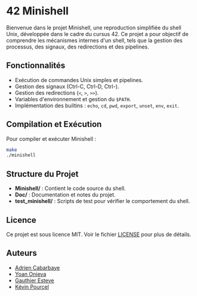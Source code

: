 # 42 Minishell

Bienvenue dans le projet Minishell, une reproduction simplifiée du shell Unix, développée dans le cadre du cursus 42. Ce projet a pour objectif de comprendre les mécanismes internes d'un shell, tels que la gestion des processus, des signaux, des redirections et des pipelines.

## Fonctionnalités

- Exécution de commandes Unix simples et pipelines.
- Gestion des signaux (Ctrl-C, Ctrl-D, Ctrl-\).
- Gestion des redirections (`<`, `>`, `>>`).
- Variables d'environnement et gestion du `$PATH`.
- Implémentation des builtins : `echo`, `cd`, `pwd`, `export`, `unset`, `env`, `exit`.

## Compilation et Exécution

Pour compiler et exécuter Minishell :

```bash
make
./minishell
```


## Structure du Projet

- **Minishell/** : Contient le code source du shell.
- **Doc/** : Documentation et notes du projet.
- **test_minishell/** : Scripts de test pour vérifier le comportement du shell.

## Licence

Ce projet est sous licence MIT. Voir le fichier [LICENSE](LICENSE) pour plus de détails.

## Auteurs

- [Adrien Cabarbaye](https://github.com/Demiaeuw)
- [Yoan Onieva](https://github.com/Yonieva)
- [Gauthier Esteve](https://github.com/gaesteve42)
- [Kévin Pourcel](https://github.com/Middle-555/Middle-555)
